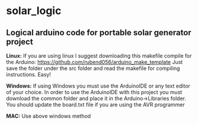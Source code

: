 # solar_logic
## Logical arduino code for portable solar generator project

**Linux:**
If you are using linux I suggest downloading this makefile compile for the Arduino:
https://github.com/rubend056/arduino_make_template 
Just save the folder under the src folder and read the makefile for compiling instructions. Easy!

**Windows:**
If using Windows you must use the ArduinoIDE or any text editor of your choice.
In order to use the ArduinoIDE with this project you must download the common folder and place it 
in the Arduino->Libraries folder. You should update the board.txt file if you are using the AVR programmer

**MAC:**
Use above windows method
